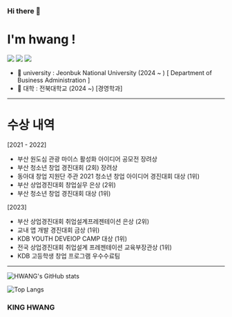 ### Hi there 👋

<h1> I'm hwang ! </h1>
<img src="https://img.shields.io/badge/swift-20232a.svg?style=for-the-badge&logo=swift&logoColor=#F05138" />
<img src="https://img.shields.io/badge/html5-20232a.svg?style=for-the-badge&logo=html5&logoColor=#302683" />
<img src="https://img.shields.io/badge/CSS-20232a.svg?style=for-the-badge&logo=css&logoColor=#0000FF" />



- 🏫 university : Jeonbuk National University (2024 ~ ) [ Department of Business Administration ]
- 🏫 대학 : 전북대학교 (2024 ~) [경영학과]
<hr>
<h1> 수상 내역 </h1>

[2021 - 2022]
- 부산 원도심 관광 마이스 활성화 아이디어 공모전 장려상 
- 부산 청소년 창업 경진대회 (2회) 장려상
- 동아대 창업 지원단 주관 2021 청소년 창업 아이디어 경진대회 대상 (1위)
- 부산 상업경진대회 창업실무 은상 (2위)
- 부산 청소년 창업 경진대회 대상 (1위)

[2023]
- 부산 상업경진대회 취업설계프레젠테이션 은상 (2위)
- 교내 앱 개발 경진대회 금상 (1위)
- KDB YOUTH DEVEIOP CAMP 대상 (1위)
- 전국 상업경진대회 취업설계 프레젠테이션 교육부장관상 (1위)
- KDB 고등학생 창업 프로그램 우수수료팀

<hr>

![HWANG's GitHub stats](https://github-readme-stats.vercel.app/api?username=Hwang9170&show_icons=true&theme=black)

![Top Langs](https://github-readme-stats.vercel.app/api/top-langs/?username=Hwang9170&layout=compact)

### KING HWANG

